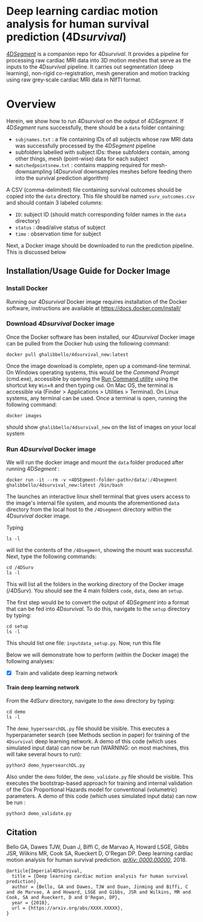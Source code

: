 # Deep learning cardiac motion analysis for human survival prediction (4D*survival*)

[4D*Segment*](https://github.com/UK-Digital-Heart-Project/4Dsegment) is a companion repo for 4D*survival*. It provides a pipeline for processing raw cardiac MRI data into 3D motion meshes that serve as the inputs to the 4D*survival* pipeline. It carries out segmentation (deep learning), non-rigid co-registration, mesh generation and motion tracking using raw grey-scale cardiac MRI data in NIfTI format. 

# Overview
Herein, we show how to run 4D*survival* on the output of 4D*Segment*. If 4D*Segment* runs successfully, there should be a `data` folder containing:
* `subjnames.txt` : a file containing IDs of all subjects whose raw MRI data was successfully processed by the 4D*Segment* pipeline
* subfolders labelled with subject IDs: these subfolders contain, among other things, mesh (point-wise) data for each subject
* `matchedpointsnew.txt` : contains mapping required for mesh-downsampling (4D*survival* downsamples meshes before feeding them into the survival prediction algorithm)

A CSV (comma-delimited) file containing survival outcomes should be copied into the `data` directory. This file should be named `surv_outcomes.csv` and should contain 3 labeled columns: 
* `ID`: subject ID (should match corresponding folder names in the `data` directory)
* `status` : dead/alive status of subject
* `time` : observation time for subject

Next, a Docker image should be downloaded to run the prediction pipeline. This is discussed below

## Installation/Usage Guide for Docker Image

### Install Docker
Running our 4D*survival* Docker image requires installation of the Docker software, instructions are available at https://docs.docker.com/install/ 

### Download 4D*survival* Docker image
Once the Docker software has been installed, our 4D*survival* Docker image can be pulled from the Docker hub using the following command:
    
    docker pull ghalibbello/4dsurvival_new:latest

Once the image download is complete, open up a command-line terminal. On Windows operating systems, this would be the *Command Prompt* (cmd.exe), accessible by opening the [Run Command utility](https://en.wikipedia.org/wiki/Run_command) using the shortcut key `Win`+`R` and then typing `cmd`. On Mac OS, the terminal is accessible via (Finder > Applications > Utilities > Terminal). On Linux systems, any terminal can be used.
Once a terminal is open, running the following command:

    docker images

should show `ghalibbello/4dsurvival_new` on the list of images on your local system

### Run 4D*survival* Docker image
We will run the docker image and mount the `data` folder produced after running 4D*Segment* :
    
    docker run -it --rm -v <4DSEgment-folder-path>/data/:/4Dsegment ghalibbello/4dsurvival_new:latest /bin/bash

The launches an interactive linux shell terminal that gives users access to the image's internal file system, and mounts the aforementioned `data` directory from the local host to the `/4Dsegment` directory within the 4D*survival* docker image. 

Typing 
```
ls -l
```
will list the contents of the `/4Dsegment`, showing the mount was successful. 
Next, type the following commands:

```
cd /4DSurv
ls -l
```

This will list all the folders in the working directory of the Docker image (/4DSurv). You should see the 4 main folders `code`, `data`, `demo` an `setup`.

The first step would be to convert the output of 4D*Segment* into a format that can be fed into 4D*survival*. To do this, navigate to the `setup` directory by typing:
```
cd setup
ls -l
```
This should list one file: `inputdata_setup.py`. Now, run this file 

Below we will demonstrate how to perform (within the Docker image) the following analyses:
- [x] Train and validate deep learning network

#### Train deep learning network
From the 4dSurv directory, navigate to the `demo` directory by typing:
```
cd demo
ls -l
```
The `demo_hypersearchDL.py` file should be visible. This executes a hyperparameter search (see Methods section in paper) for training of the `4Dsurvival` deep learning network. A demo of this code (which uses simulated input data) can now be run (WARNING: on most machines, this will take several hours to run):
```
python3 demo_hypersearchDL.py
```

Also under the `demo` folder, the `demo_validate.py` file should be visible. This executes the bootstrap-based approach for training and internal validation of the Cox Proportional Hazards model for conventional (volumetric) parameters. A demo of this code (which uses simulated input data) can now be run :
```
python3 demo_validate.py
```

## Citation

Bello GA,  Dawes TJW, Duan J, Biffi C, de Marvao A, Howard LSGE, Gibbs JSR, Wilkins MR, Cook SA, Rueckert D, O'Regan DP. Deep learning cardiac motion analysis for human survival prediction. [*arXiv: 0000.00000*](https://arxiv.org/abs/0000.00000), 2018.

```
@article{Imperial4DSurvival,
  title = {Deep learning cardiac motion analysis for human survival prediction},
  author = {Bello, GA and Dawes, TJW and Duan, Jinming and Biffi, C and de Marvao, A and Howard, LSGE and Gibbs, JSR and Wilkins, MR and Cook, SA and Rueckert, D and O'Regan, DP},
  year = {2018},
  url = {https://arxiv.org/abs/XXXX.XXXXX},
}
```



 
